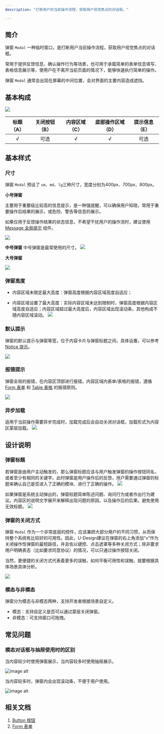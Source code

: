 ```yaml
---
description: "打断用户的当前操作流程，获取用户视觉焦点的对话框。"

---
```


<!--副标题具体写法见源代码模式-->

## 简介

弹窗 `Modal` 一种临时窗口，是打断用户当前操作流程，获取用户视觉焦点的对话框。

常用于提供反馈信息、确认操作行为等场景，也可用于承载简单的表单信息填写、表格信息展示等，使用户在不离开当前页面的情况下，能够快速执行简单的操作。

弹窗 `Modal` 通常会出现在屏幕的中间位置，会对界面的主要内容造成遮挡。



## 基本构成

![](../../../images/Modal/forms_01.png)

| 标题（A） | 关闭按钮（B） | 内容区域（C） | 底部操作区域（D） | 提示信息（E） |
| :-------: | :-----------: | :-----------: | :---------------: | :-----------: |
|     √     |       可选       |       √       |         √         |     可选      |

## 基本样式


### 尺寸

弹窗 `Modal` 预设了 `sm`、`md`、`lg`三种尺寸，宽度分别为400px、700px、800px。


**小号弹窗**

主要用于重要级比较高的信息提示，是一种强提醒，可以确保用户知晓，常用于重要操作后结果的展示，或危险、警告等信息的展示。

如果仅用于反馈操作结果的状态信息，不希望干扰用户的操作流时，建议使用 [Message 全局提示](https://udesign.ucloud.cn/component/Message/) 组件。

![](../../../images/Modal/sm.png)

**中号弹窗**
中号弹窗是最常使用的尺寸。
![](../../../images/Modal/md.png)

**大号弹窗**

![](../../../images/Modal/lg.png)

### 弹窗高度
- 内容区域未限定最大高度：弹窗高度根据内容区域高度自适应；

- 内容区域设置了最大高度：实际内容区域未达到限制时，弹窗高度根据内容区域高度自适应；内容区域超过最大高度后，内容区域出现滚动条，其他构成不随内容区域滚动。 
![](../../../images/Modal/height.png)


### 默认提示

弹窗的默认提示与弹窗等宽，位于内容卡片与弹窗标题之间，具体设置，可以参考[Notice 提示](https://udesign.ucloud.cn/component/Notice/)。

![](../../../images/Modal/defaultnotice.png)

### 报错提示

弹窗全局的报错，在内容区顶部进行报错。内容区域内表单/表格的报错，遵循 [Form 表单](https://udesign.ucloud.cn/component/Form/) 和 [Table 表格](https://udesign.ucloud.cn/component/Table/) 的报错原则。

![](../../../images/Modal/errornotice.png)

### 异步加载
适用于当前操作需要异步完成时，加载完成后会自动关闭对话框，加载形式为内容区蒙层加载。
![](../../../images/Modal/loading.png)



## 设计说明

### 弹窗标题

若弹窗是由用户主动触发的，那么弹窗标题应该与用户触发弹窗的操作按钮同名，或者至少有相同的关键字。此时弹窗是用户操作后的反馈，用户需要通过弹窗的标题来确认自己是否进入了正确的模块、进行了正确的操作。
![](../../../images/Modal/title.png)

如果弹窗是系统主动弹出的，弹窗标题简单陈述问题、询问行为或者作出行为建议。内容区的说明文字展开来解释出现问题的原因，以及操作后的后果。避免使用无效标题。
![](../../../images/Modal/title-2.png)

### 弹窗的关闭方式

弹窗 `Modal` 作为一个非常底层的控件，应该兼顾大部分用户的不同习惯，从而保持整个系统有比较好的可用性。因此，U-Design建议在弹窗的右上角添加“x”作为关闭操作性弹窗的最短路径，并且佐以键控、点击遮罩等多种关闭方式；除非要求用户明确表态（比如要求同意协议）的情况，可以只通过操作按钮关闭。

当然，更便捷的关闭方式代表着更多的误触，如何平衡可用性和误触，就要根据具体场景具体分析。

![](../../../images/Modal/close.png)


### 模态与非模态
弹窗分为模态与非模态两种，支持开发者根据场景自定义。
- 模态：支持自定义是否可以通过蒙层关闭弹窗。
- 非模态：可支持窗口可拖拽。



## 常见问题

### 模态对话框与抽屉使用时的区别

<div class="u-md-flex-without-bg">
   <div class="u-md-mr24">
      <p><i class="u-md-suggested"></i>当内容较少时使用弹窗展示，当内容较多时使用抽屉展示。</p>
      <img src="../../../images/Modal/problems_01.png" alt="image alt" title="desc" />
   </div>
   <div>
      <p><i class="u-md-not-suggested"></i>当内容较多时，弹窗内会出现滚动条，不便于用户使用。</p>
      <img src="../../../images/Modal/problems_02.png" alt="image alt" title="desc" />
   </div>
</div>



## 相关文档

1. [Button 按钮](/component/Button/)
2. [Form 表单](/component/Form/)